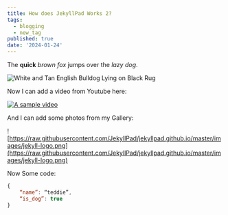 ```yaml
---
title: How does JekyllPad Works 2?
tags:
  - blogging
  - new_tag
published: true
date: '2024-01-24'
---
```

The **quick** _brown fox_ jumps over the _lazy dog_.

![White and Tan English Bulldog Lying on Black Rug](https://images.pexels.com/photos/164446/pexels-photo-164446.jpeg)

Now I can add a video from Youtube here:

[![A sample video](https://i.ytimg.com/vi/f2d6q2oUJeY/hqdefault.jpg)](https://www.youtube.com/watch?v=f2d6q2oUJeY)

And I can add some photos from my Gallery:

![https://raw.githubusercontent.com/JekyllPad/jekyllpad.github.io/master/images/jekyll-logo.png](https://raw.githubusercontent.com/JekyllPad/jekyllpad.github.io/master/images/jekyll-logo.png)

Now Some code:

```javascript
{
	“name”: “teddie”,
	“is_dog”: true
}

```
